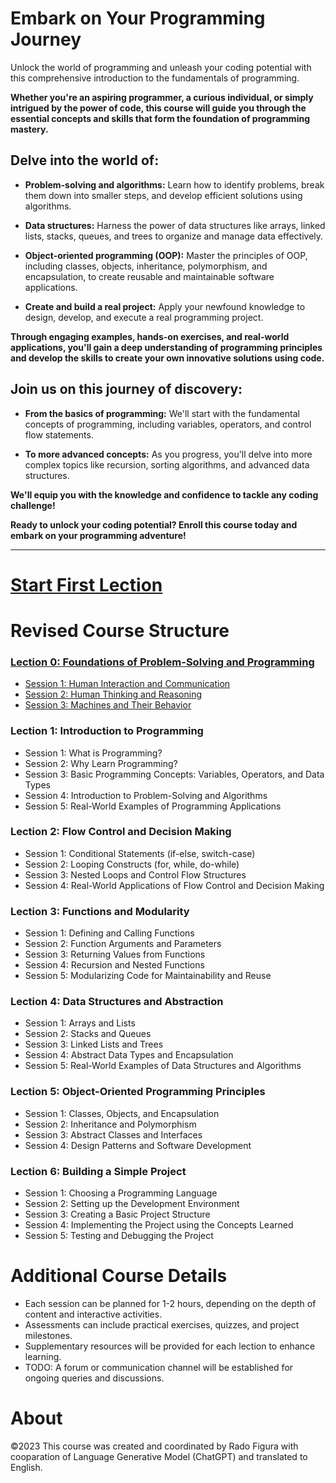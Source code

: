 # Embark on Your Programming Journey

Unlock the world of programming and unleash your coding potential with this comprehensive introduction to the fundamentals of programming.

**Whether you're an aspiring programmer, a curious individual, or simply intrigued by the power of code, this course will guide you through the essential concepts and skills that form the foundation of programming mastery.**

## Delve into the world of:

* **Problem-solving and algorithms:** Learn how to identify problems, break them down into smaller steps, and develop efficient solutions using algorithms.

* **Data structures:** Harness the power of data structures like arrays, linked lists, stacks, queues, and trees to organize and manage data effectively.

* **Object-oriented programming (OOP):** Master the principles of OOP, including classes, objects, inheritance, polymorphism, and encapsulation, to create reusable and maintainable software applications.

* **Create and build a real project:** Apply your newfound knowledge to design, develop, and execute a real programming project.

**Through engaging examples, hands-on exercises, and real-world applications, you'll gain a deep understanding of programming principles and develop the skills to create your own innovative solutions using code.**

## Join us on this journey of discovery:

* **From the basics of programming:** We'll start with the fundamental concepts of programming, including variables, operators, and control flow statements.

* **To more advanced concepts:** As you progress, you'll delve into more complex topics like recursion, sorting algorithms, and advanced data structures.

**We'll equip you with the knowledge and confidence to tackle any coding challenge!**

**Ready to unlock your coding potential? Enroll this course today and embark on your programming adventure!**

___
# [Start First Lection](lection_0/README.md)

# Revised Course Structure
### [Lection 0: Foundations of Problem-Solving and Programming](lection_0/section_3/README.md)
- [Session 1: Human Interaction and Communication](lection_0/section_1/README.md)
- [Session 2: Human Thinking and Reasoning](lection_0/section_2/README.md)
- [Session 3: Machines and Their Behavior](lection_0/README.md)
### Lection 1: Introduction to Programming
- Session 1: What is Programming?
- Session 2: Why Learn Programming?
- Session 3: Basic Programming Concepts: Variables, Operators, and Data Types
- Session 4: Introduction to Problem-Solving and Algorithms
- Session 5: Real-World Examples of Programming Applications
### Lection 2: Flow Control and Decision Making
- Session 1: Conditional Statements (if-else, switch-case)
- Session 2: Looping Constructs (for, while, do-while)
- Session 3: Nested Loops and Control Flow Structures
- Session 4: Real-World Applications of Flow Control and Decision Making
### Lection 3: Functions and Modularity
- Session 1: Defining and Calling Functions
- Session 2: Function Arguments and Parameters
- Session 3: Returning Values from Functions
- Session 4: Recursion and Nested Functions
- Session 5: Modularizing Code for Maintainability and Reuse
### Lection 4: Data Structures and Abstraction
- Session 1: Arrays and Lists
- Session 2: Stacks and Queues
- Session 3: Linked Lists and Trees
- Session 4: Abstract Data Types and Encapsulation
- Session 5: Real-World Examples of Data Structures and Algorithms
### Lection 5: Object-Oriented Programming Principles
- Session 1: Classes, Objects, and Encapsulation
- Session 2: Inheritance and Polymorphism
- Session 3: Abstract Classes and Interfaces
- Session 4: Design Patterns and Software Development
### Lection 6: Building a Simple Project
- Session 1: Choosing a Programming Language
- Session 2: Setting up the Development Environment
- Session 3: Creating a Basic Project Structure
- Session 4: Implementing the Project using the Concepts Learned
- Session 5: Testing and Debugging the Project

# Additional Course Details

* Each session can be planned for 1-2 hours, depending on the depth of content and interactive activities.
* Assessments can include practical exercises, quizzes, and project milestones.
* Supplementary resources will be provided for each lection to enhance learning.
* TODO: A forum or communication channel will be established for ongoing queries and discussions.

# About

©2023 This course was created and coordinated by Rado Figura with cooparation of Language Generative Model (ChatGPT) and translated to English. 